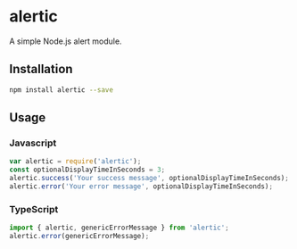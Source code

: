 # alertic

A simple Node.js alert module.

## Installation

```sh
npm install alertic --save
```

## Usage

### Javascript

```javascript
var alertic = require('alertic');
const optionalDisplayTimeInSeconds = 3;
alertic.success('Your success message', optionalDisplayTimeInSeconds);
alertic.error('Your error message', optionalDisplayTimeInSeconds);
```

### TypeScript

```typescript
import { alertic, genericErrorMessage } from 'alertic';
alertic.error(genericErrorMessage);
```

